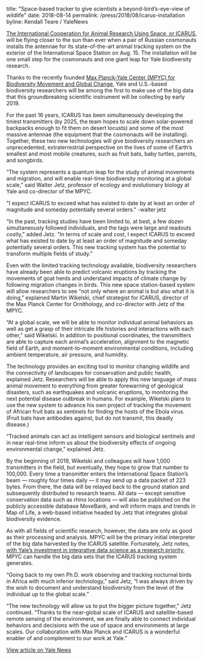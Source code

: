 title: "Space-based tracker to give scientists a beyond-bird’s-eye-view of wildlife"
date: 2018-08-14
permalink: /press/2018/08/icarus-installation
byline: Kendall Teare / YaleNews


[The International Cooperation for Animal Research Using Space, or ICARUS](https://icarusinitiative.org/about-icarus), will be flying closer to the sun than ever when a pair of Russian cosmonauts installs the antennae for its state-of-the-art animal tracking system on the exterior of the International Space Station on Aug. 15. The installation will be one small step for the cosmonauts and one giant leap for Yale biodiversity research.

Thanks to the recently founded [Max Planck-Yale Center (MPYC) for Biodiversity Movement and Global Change](https://mpyc.yale.edu/), Yale and U.S.-based biodiversity researchers will be among the first to make use of the big data that this groundbreaking scientific instrument will be collecting by early 2019.

For the past 16 years, ICARUS has been simultaneously developing the tiniest transmitters (by 2025, the team hopes to scale down solar-powered backpacks enough to fit them on desert locusts) and some of the most massive antennae (the equipment that the cosmonauts will be installing). Together, these two new technologies will give biodiversity researchers an unprecedented, extraterrestrial perspective on the lives of some of Earth’s smallest and most mobile creatures, such as fruit bats, baby turtles, parrots, and songbirds.

“The system represents a quantum leap for the study of animal movements and migration, and will enable real-time biodiversity monitoring at a global scale,” said Walter Jetz, professor of ecology and evolutionary biology at Yale and co-director of the MPYC.

"I expect ICARUS to exceed what has existed to date by at least an order of magnitude and someday potentially several orders." -walter jetz

“In the past, tracking studies have been limited to, at best, a few dozen simultaneously followed individuals, and the tags were large and readouts costly,” added Jetz. “In terms of scale and cost, I expect ICARUS to exceed what has existed to date by at least an order of magnitude and someday potentially several orders. This new tracking system has the potential to transform multiple fields of study.”

Even with the limited tracking technology available, biodiversity researchers have already been able to predict volcanic eruptions by tracking the movements of goat herds and understand impacts of climate change by following migration changes in birds. This new space station-based system will allow researchers to see “not only where an animal is but also what it is doing,” explained Martin Wikelski, chief strategist for ICARUS, director of the Max Planck Center for Ornithology, and co-director with Jetz of the MPYC.

“At a global scale, we will be able to monitor individual animal behaviors as well as get a grasp of their intricate life histories and interactions with each other,” said Wikelski. In addition to positional coordinates, the transmitters are able to capture each animal’s acceleration, alignment to the magnetic field of Earth, and moment-to-moment environmental conditions, including ambient temperature, air pressure, and humidity.

The technology provides an exciting tool to monitor changing wildlife and the connectivity of landscapes for conservation and public health, explained Jetz. Researchers will be able to apply this new language of mass animal movement to everything from greater forewarning of geological disasters, such as earthquakes and volcanic eruptions, to monitoring the next potential disease outbreak in humans. For example, Wikelski plans to use the new system to advance his own project of tracking the movement of African fruit bats as sentinels for finding the hosts of the Ebola virus. (Fruit bats have antibodies against, but do not transmit, this deadly disease.)

“Tracked animals can act as intelligent sensors and biological sentinels and in near real-time inform us about the biodiversity effects of ongoing environmental change,” explained Jetz.

By the beginning of 2019, Wikelski and colleagues will have 1,000 transmitters in the field, but eventually, they hope to grow that number to 100,000. Every time a transmitter enters the International Space Station’s beam — roughly four times daily — it may send up a data packet of 223 bytes. From there, the data will be relayed back to the ground station and subsequently distributed to research teams. All data — except sensitive conservation data such as rhino locations — will also be published on the publicly accessible database MoveBank, and will inform maps and trends in Map of Life, a web-based initiative headed by Jetz that integrates global biodiversity evidence.

As with all fields of scientific research, however, the data are only as good as their processing and analysis. MPYC will be the primary initial interpreter of the big data harvested by the ICARUS satellite. Fortunately, Jetz notes, [with Yale’s investment in integrative data science as a research priority](https://news.yale.edu/2018/06/14/new-university-report-recommends-science-priorities-decade-ahead), MPYC can handle the big data sets that the ICARUS tracking system generates.

“Going back to my own Ph.D. work observing and tracking nocturnal birds in Africa with much inferior technology,” said Jetz, “I was always driven by the wish to document and understand biodiversity from the level of the individual up to the global scale.”

“The new technology will allow us to put the bigger picture together,” Jetz continued. “Thanks to the near-global scale of ICARUS and satellite-based remote sensing of the environment, we are finally able to connect individual behaviors and decisions with the use of space and environments at large scales. Our collaboration with Max Planck and ICARUS is a wonderful enabler of and complement to our work at Yale.”

[View article on Yale News](https://news.yale.edu/2018/08/14/space-based-tracker-give-scientists-beyond-birds-eye-view-wildlife)
